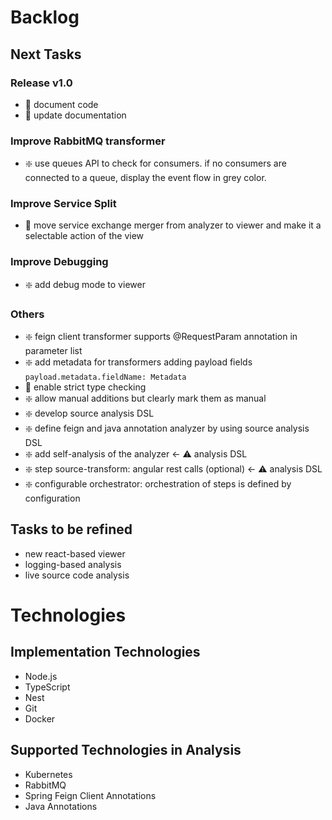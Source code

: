 # Backlog

## Next Tasks

### Release v1.0

- 🔷 document code
- 🔷 update documentation

### Improve RabbitMQ transformer

- ️❇️ use queues API to check for consumers. if no consumers are connected to a queue, display the event flow in grey color.

### Improve Service Split

- ️🔷 move service exchange merger from analyzer to viewer and make it a selectable action of the view

### Improve Debugging

- ️❇️ add debug mode to viewer

### Others

- ❇️ feign client transformer supports @RequestParam annotation in parameter list
- ❇️ add metadata for transformers adding payload fields `payload.metadata.fieldName: Metadata`
- 🔷 enable strict type checking
- ️❇️ allow manual additions but clearly mark them as manual
- ️❇️ develop source analysis DSL
- ️❇️ define feign and java annotation analyzer by using source analysis DSL
- ️❇️ add self-analysis of the analyzer <- ⚠️ analysis DSL
- ❇️ step source-transform: angular rest calls (optional) <- ⚠️ analysis DSL
- ❇️ configurable orchestrator: orchestration of steps is defined by configuration

## Tasks to be refined

- new react-based viewer
- logging-based analysis
- live source code analysis

# Technologies

## Implementation Technologies

- Node.js
- TypeScript
- Nest
- Git
- Docker

## Supported Technologies in Analysis

- Kubernetes
- RabbitMQ
- Spring Feign Client Annotations
- Java Annotations
